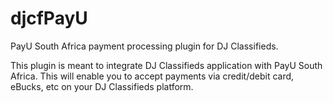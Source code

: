 # djcfPayU
PayU South Africa payment processing plugin for DJ Classifieds.

This plugin is meant to integrate DJ Classifieds application with PayU South Africa. This will enable you to accept payments via credit/debit card, eBucks, etc on your DJ Classifieds platform.


